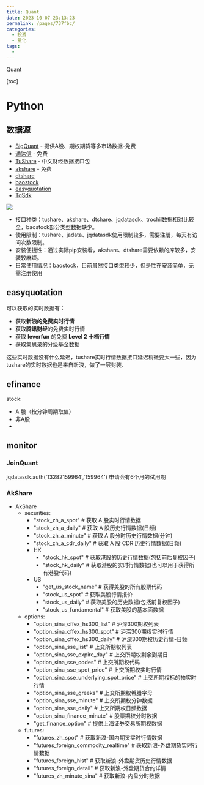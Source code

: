 ```yaml
---
title: Quant
date: 2023-10-07 23:13:23
permalink: /pages/737fbc/
categories:
  - 投资
  - 量化
tags:
  - 
---
```

Quant

[toc]

# Python
## 数据源
- [BigQuant](https://bigquant.com/?utm_source=zhihu&utm_medium=zhihu_answer&utm_campaign=170519_156869156_zhihu_answer) - 提供A股、期权期货等多市场数据-免费
- [通达信](http://www.tdx.com.cn/) - 免费
- [TuShare](http://tushare.org/) - 中文财经数据接口包
- [akshare](http://takshare.xyz) - 免费
- [dtshare](http://tdtshare.com)
- [baostock](http://tbaostock.com)
- [easyquotation](https://github.com/shidenggui/easyquotation)
- [TqSdk](http://doc.shinnytech.com/tqsdk/latest/intro.html)

![](quantDataSource.jpg)

-   接口种类：tushare、akshare、dtshare、jqdatasdk、trochil数据相对比较全，baostock部分类型数据缺少。
-   使用限制：tushare、jadata、jqdatasdk使用限制较多，需要注册，每天有访问次数限制。
-   安装便捷性：通过实际pip安装看，akshare、dtshare需要依赖的库较多，安装较麻烦。
-   日常使用情况：baostock，目前虽然接口类型较少，但是胜在安装简单，无需注册使用

## easyquotation
可以获取的实时数据有：

-   获取**新浪的免费实时行情**
-   获取**腾讯财经**的免费实时行情
-   获取 **leverfun** 的免费 **Level 2 十档行情**
-   获取集思录的分级基金数据

这些实时数据没有什么延迟，tushare实时行情数据接口延迟稍微要大一些，因为tushare的实时数据也是来自新浪，做了一层封装.

## efinance
stock:
- A 股（按分钟周期取值）
- 非A股
- 
## monitor
### JoinQuant
jqdatasdk.auth('13282159964','159964')
申请会有6个月的试用期

### AkShare
- AkShare
	-  securities:
		-   "stock_zh_a_spot"  # 获取 A 股实时行情数据
		-    "stock_zh_a_daily"  # 获取 A 股历史行情数据(日频)
		-   "stock_zh_a_minute"  # 获取 A 股分时历史行情数据(分钟)
		-   "stock_zh_a_cdr_daily"  # 获取 A 股 CDR 历史行情数据(日频)
		-  HK
			-  "stock_hk_spot"  # 获取港股的历史行情数据(包括前后复权因子)
			-   "stock_hk_daily"  # 获取港股的实时行情数据(也可以用于获得所有港股代码)
		- US
			 - "get_us_stock_name"  # 获得美股的所有股票代码
			 - "stock_us_spot"  # 获取美股行情报价
			 - "stock_us_daily"  # 获取美股的历史数据(包括前复权因子)
			 -  "stock_us_fundamental"  # 获取美股的基本面数据
	-  options:
		-   "option_sina_cffex_hs300_list"  # 沪深300期权列表
		-   "option_sina_cffex_hs300_spot"  # 沪深300期权实时行情
		-   "option_sina_cffex_hs300_daily"  # 沪深300期权历史行情-日频
		-   "option_sina_sse_list"  # 上交所期权列表
		-   "option_sina_sse_expire_day"  # 上交所期权剩余到期日
		-   "option_sina_sse_codes"  # 上交所期权代码 
		-   "option_sina_sse_spot_price"  # 上交所期权实时行情 
		-  "option_sina_sse_underlying_spot_price"  # 上交所期权标的物实时行情
		-  "option_sina_sse_greeks"  # 上交所期权希腊字母
		-  "option_sina_sse_minute"  # 上交所期权分钟数据
		-   "option_sina_sse_daily"  # 上交所期权日频数据
		-   "option_sina_finance_minute"  # 股票期权分时数据
		-   "get_finance_option"  # 提供上海证券交易所期权数据
	-  futures:
		-  "futures_zh_spot"  # 获取新浪-国内期货实时行情数据
		-  "futures_foreign_commodity_realtime"  # 获取新浪-外盘期货实时行情数据
		-  "futures_foreign_hist"  # 获取新浪-外盘期货历史行情数据
		-  "futures_foreign_detail"  # 获取新浪-外盘期货合约详情
		-  "futures_zh_minute_sina"  # 获取新浪-内盘分时数据
  

